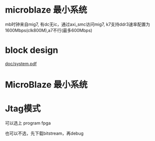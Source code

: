 # microblaze 最小系统
mb时钟来自mig7, 有dc无ic，通过axi_smc访问mig7, k7支持ddr3速率配置为1600Mbps(clk800M),a7不行(最多600Mbps)

# block design

[doc/system.pdf](doc/system.pdf)

# MicroBlaze 最小系统

# Jtag模式

可以选上 program fpga

也可以不选，先下载bitstream，再debug

